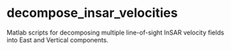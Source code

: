 # decompose_insar_velocities
Matlab scripts for decomposing multiple line-of-sight InSAR velocity fields into East and Vertical components.
